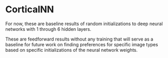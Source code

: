 # CorticalNN

For now, these are baseline results of random initializations to deep neural networks with 1 through 6 hidden layers.

These are feedforward results without any training that will serve as a baseline for future work on finding preferences for specific image types based on specific initializations of the neural network weights.
